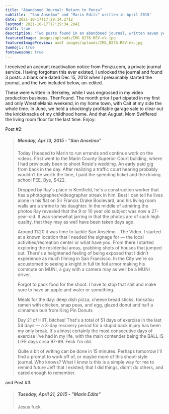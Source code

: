 ```yaml
---
title: "Abandoned Journal: Return to Penzu"
subtitle: '"San Anselmo" and "Marin Edits" written in April 2015'
date: 2021-10-17T17:29:34.271Z
lastmod: 2021-10-17T17:29:34.284Z
draft: true
description: "Two posts found in an abandoned journal, written seven years ago. "
featuredImage: images/uploads/IMG_8276-REV-nk.jpg
featuredImagePreview: asdf images/uploads/IMG_8276-REV-nk.jpg
twemoji: true
fontawesome: true
---
```

I received an account reactivation notice from Penzu.com, a private journal service. Having forgotten this ever existed, I unlocked the journal and found 3 posts: a blank one dated Dec 15, 2013 when I presumably started the journal, and the two included below, un-edited. 

These were written in Berkeley, while I was engrossed in my video production business, ThenFound. The month prior I participated in my first and only WrestleMania weekend, in my home town, with Cait at my side the whole time. In June, we held a shockingly profitable garage sale to clear out the knickknacks of my childhood home. And that August, Mom Swiffered the living room floor for the last time. Enjoy:

Post #2:

> ##### Monday, Apr 13, 2015 - "San Anselmo"
>
> Today I headed to Marin to run errands and continue work on the videos. First went to the Marin County Superior Court building, where I had previously been to shoot Rosie's wedding. An early paid gig from back in the day. After realizing a traffic court hearing probably wouldn't be worth the time, I paid the speeding ticket and the driving school FEE. Bye, $422. 
>
> Dropped by Ray's place in Kentfield, he's a construction worker that has a photographer/videographer streak in him. Best I can tell he lives alone in his flat on Sir Francis Drake Boulevard, and his living room walls are a shrine to his daughter. In the middle of admiring the photos Ray revealed that the 9 or 10 year old subject was now a 27-year-old. It was somewhat jarring in that the photos are of such high quality, that they may as well have been taken days ago. 
>
> Around 11:20 it was time to tackle San Anselmo - The Video. I started at a known location that I needed the signage for — the local activities/recreation center or what have you. From there I started exploring the residential areas, grabbing shots of houses that jumped out. There's a heightened feeling of being exposed that I didn't experience as much filming in San Francisco. In the City we're so accustomed to seeing a knight in full tin foil armor making his commute on MUNI, a guy with a camera may as well be a MUNI driver. 
>
> Forgot to pack food for the shoot. I have to stop that shit and make sure to have an apple and water or something.
>
> Meals for the day: deep dish pizza, cheese bread sticks, tonkatsu ramen with chicken, snap peas, and egg, glazed donut and half a cinnamon bun from King Pin Donuts 
>
> Day 21 of HIIT, bitches! That's a total of 51 days of exercise in the last 54 days — a 3-day recovery period for a stupid back injury has been my only break. It's almost certainly the most consecutive days of exercise I've had in my life, with the main contender being the BALL IS LIFE days circa 97-99. Feck I'm old. 
>
> Quite a bit of writing can be done in 15 minutes. Perhaps tomorrow I'll find a prompt to work off of, or maybe more of this shoot-style journal. Who knows? What I know is this is a simple way for me to remind future Jeff that I existed; that I did things, didn't do others, and cared enough to remember. 

and Post #3:

> ##### Tuesday, April 21, 2015 - "Marin Edits"
>
> Jesus fuck